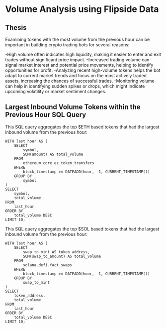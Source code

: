 # Volume Analysis using Flipside Data

## Thesis


Examining tokens with the most volume from the previous hour can be important in building crypto trading bots for several reasons:

-High volume often indicates high liquidity, making it easier to enter and exit trades without significant price impact.
-Increased trading volume can signal market interest and potential price movements, helping to identify opportunities for profit.
-Analyzing recent high-volume tokens helps the bot adapt to current market trends and focus on the most actively traded assets, increasing the chances of successful trades.
-Monitoring volume can help in identifying sudden spikes or drops, which might indicate upcoming volatility or market sentiment changes.

## Largest Inbound Volume Tokens within the Previous Hour SQL Query

This SQL query aggregates the top $ETH based tokens that had the largest inbound volume from the previous hour:

    WITH last_hour AS (
        SELECT
            symbol,
            SUM(amount) AS total_volume
        FROM
            ethereum.core.ez_token_transfers
        WHERE
            block_timestamp >= DATEADD(hour, -1, CURRENT_TIMESTAMP())
        GROUP BY
            symbol
    )
    SELECT
        symbol,
        total_volume
    FROM
        last_hour
    ORDER BY
        total_volume DESC
    LIMIT 10;

This SQL query aggregates the top $SOL based tokens that had the largest inbound volume from the previous hour:

    WITH last_hour AS (
        SELECT
            swap_to_mint AS token_address,
            SUM(swap_to_amount) AS total_volume
        FROM
            solana.defi.fact_swaps
        WHERE
            block_timestamp >= DATEADD(hour, -1, CURRENT_TIMESTAMP())
        GROUP BY
            swap_to_mint
    )
    SELECT
        token_address,
        total_volume
    FROM
        last_hour
    ORDER BY
        total_volume DESC
    LIMIT 10;
